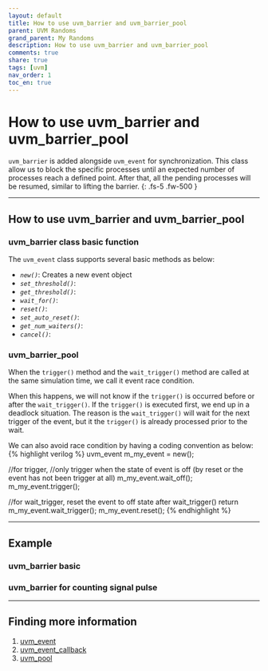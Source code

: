 ```yaml
---
layout: default
title: How to use uvm_barrier and uvm_barrier_pool
parent: UVM Randoms
grand_parent: My Randoms
description: How to use uvm_barrier and uvm_barrier_pool
comments: true
share: true
tags: [uvm]
nav_order: 1
toc_en: true
---
```


# How to use uvm_barrier and uvm_barrier_pool
`uvm_barrier` is added alongside `uvm_event` for synchronization.
This class allow us to block the specific processes until an expected number of processes reach a defined point.
After that, all the pending processes will be resumed, similar to lifting the barrier.
{: .fs-5 .fw-500 }

---
## How to use uvm_barrier and uvm_barrier_pool

### uvm_barrier class basic function
The `uvm_event` class supports several basic methods as below:
* *`new()`*: Creates a new event object
* *`set_threshold()`*: 
* *`get_threshold()`*: 
* *`wait_for()`*: 
* *`reset()`*: 
* *`set_auto_reset()`*:
* *`get_num_waiters()`*: 
* *`cancel()`*: 

### uvm_barrier_pool
When the `trigger()` method and the `wait_trigger()` method are called at the same simulation time, we call it event race condition.

When this happens, we will not know if the `trigger()` is occurred before or after the `wait_trigger()`.
If the `trigger()` is executed first, we end up in a deadlock situation.
The reason is the `wait_trigger()` will wait for the next trigger of the event, but it the `trigger()` is already processed prior to the wait.

We can also avoid race condition by having a coding convention as below:
{% highlight verilog %}
uvm_event m_my_event = new();

//for trigger,
//only trigger when the state of event is off (by reset or the event has not been trigger at all)
m_my_event.wait_off();
m_my_event.trigger();

//for wait_trigger, reset the event to off state after wait_trigger() return
m_my_event.wait_trigger();
m_my_event.reset();
{% endhighlight %}

---
## Example

### uvm_barrier basic
### uvm_barrier for counting signal pulse

---
## Finding more information
1. [ uvm_event ](https://verificationacademy.com/verification-methodology-reference/uvm/docs_1.2/html/files/base/uvm_event-svh.html)
1. [ uvm_event_callback ](https://verificationacademy.com/verification-methodology-reference/uvm/docs_1.2/html/files/base/uvm_event_callback-svh.html)
1. [ uvm_pool ](https://verificationacademy.com/verification-methodology-reference/uvm/docs_1.2/html/files/base/uvm_pool-svh.html)


